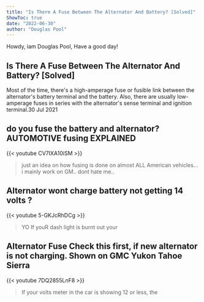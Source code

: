 ```yaml
---
title: "Is There A Fuse Between The Alternator And Battery? [Solved]"
ShowToc: true 
date: "2022-06-30"
author: "Douglas Pool" 
---
```


Howdy, iam Douglas Pool, Have a good day!
## Is There A Fuse Between The Alternator And Battery? [Solved]
 Most of the time, there's a high-amperage fuse or fusible link between the alternator's battery terminal and the battery. Also, there are usually low-amperage fuses in series with the alternator's sense terminal and ignition terminal.30 Jul 2021

## do you fuse the battery and alternator? AUTOMOTIVE fusing EXPLAINED
{{< youtube CV7IXA10iSM >}}
>just an idea on how fusing is done on almost ALL American vehicles... i mainly work on GM.. dont hate me..

## Alternator wont charge  battery not getting 14 volts ?
{{< youtube 5-GKJcRhDCg >}}
>YO If youR dash light is burnt out your 

## Alternator Fuse Check this first, if new alternator is not charging. Shown on GMC Yukon Tahoe Sierra
{{< youtube 7DQ2855LnF8 >}}
>If your volts meter in the car is showing 12 or less, the 

